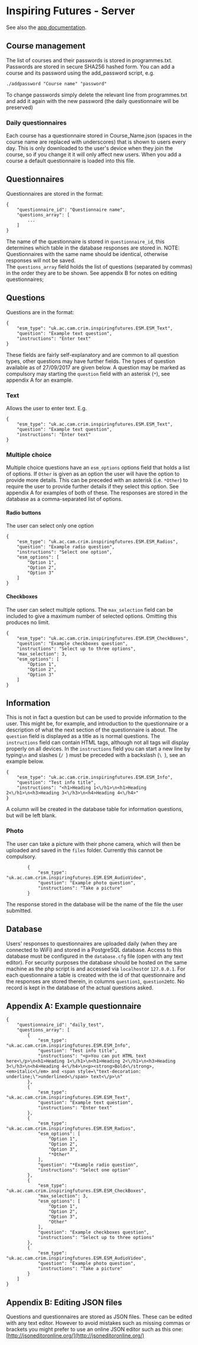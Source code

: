 # Inspiring Futures - Server
See also the [app documentation](https://github.com/GydeonMylls/InspiringFutures-client).

## Course management
The list of courses and their passwords is stored in programmes.txt. Passwords are stored in secure SHA256 hashed form. You can add a course and its password using the add_password script, e.g.

    ./addpassword "Course name" "password"
To change passwords simply delete the relevant line from programmes.txt and add it again with the new password (the daily questionnaire will be preserved)

### Daily questionnaires
Each course has a questionnaire stored in Course_Name.json (spaces in the course name are replaced with underscores) that is shown to users every day. This is only downloaded to the user's device when they join the course, so if you change it it will only affect new users. When you add a course a default questionnaire is loaded into this file.

## Questionnaires
Questionnaires are stored in the format:

    {
        "questionnaire_id": "Questionnaire name",
        "questions_array": [
            ...
        ]
    }
The name of the questionnaire is stored in `questionnaire_id`, this determines which table in the database responses are stored in. NOTE: Questionnaires with the same name should be identical, otherwise responses will not be saved.  
The `questions_array` field holds the list of questions (separated by commas) in the order they are to be shown.
See appendix B for notes on editing questionnaires;

## Questions
Questions are in the format:

    {
        "esm_type": "uk.ac.cam.crim.inspiringfutures.ESM.ESM_Text",
        "question": "Example text question",
        "instructions": "Enter text"
    }
These fields are fairly self-explanatory and are common to all question types, other questions may have further fields. The types of question available as of 27/09/2017 are given below. A question may be marked as compulsory may starting the `question` field with an asterisk (`*`), see appendix A for an example.

### Text
Allows the user to enter text. E.g. 

    {
        "esm_type": "uk.ac.cam.crim.inspiringfutures.ESM.ESM_Text",
        "question": "Example text question",
        "instructions": "Enter text"
    }
  
### Multiple choice
Multiple choice questions have an `esm_options` options field that holds a list of options. If `Other` is given as an option the user will have the option to provide more details. This can be preceded with an asterisk (i.e. `*Other`) to require the user to provide further details if they select this option. See appendix A for examples of both of these.
The responses are stored in the database as a comma-separated list of options.

#### Radio buttons
The user can select only one option

    {
        "esm_type": "uk.ac.cam.crim.inspiringfutures.ESM.ESM_Radios",
        "question": "Example radio question",
        "instructions": "Select one option",
        "esm_options": [
            "Option 1",
            "Option 2",
            "Option 3"
        ]
    }

#### Checkboxes
The user can select multiple options. The `max_selection` field can be included to give a maximum number of selected options. Omitting this produces no limit.

    {
        "esm_type": "uk.ac.cam.crim.inspiringfutures.ESM.ESM_CheckBoxes",
        "question": "Example checkboxes question",
        "instructions": "Select up to three options",
        "max_selection": 3,
        "esm_options": [
            "Option 1",
            "Option 2",
            "Option 3"
        ]
    }
    
## Information
This is not in fact a question but can be used to provide information to the user. This might be, for example, and introduction to the questionnaire or a description of what the next section of the questionnaire is about.
The `question` field is displayed as a title as is normal questions. The `instructions` field can contain HTML tags, although not all tags will display properly on all devices. In the `instructions` field you can start a new line by typing`\n` and slashes (`/ `) must be preceded with a backslash (`\ `), see an example below.

    {
        "esm_type": "uk.ac.cam.crim.inspiringfutures.ESM.ESM_Info",
        "question": "Test info title",
        "instructions": "<h1>Heading 1<\/h1>\n<h1>Heading 2<\/h1>\n<h3>Heading 3<\/h3>\n<h4>Heading 4<\/h4>"
    }
A column will be created in the database table for information questions, but will be left blank.

### Photo
The user can take a picture with their phone camera, which will then be uploaded and saved in the `files` folder. Currently this cannot be compulsory.

            {
                "esm_type": "uk.ac.cam.crim.inspiringfutures.ESM.ESM_AudioVideo",
                "question": "Example photo question",
                "instructions": "Take a picture"
            }
The response stored in the database will be the name of the file the user submitted.

## Database
Users' responses to questionnaires are uploaded daily (when they are connected to WiFi) and stored in a PostgreSQL database. Access to this database must be configured in the `database.cfg` file (open with any text editor). For security purposes the database should be hosted on the same machine as the php script is and accessed via `localhost`or `127.0.0.1`.
For each questionnaire a table is created with the id of that questionnaire and the responses are stored therein, in columns `question1`, `question2`etc. No record is kept in the database of the actual questions asked.


## Appendix A: Example questionnaire

    {
        "questionnaire_id": "daily_test",
        "questions_array": [
            {
                "esm_type": "uk.ac.cam.crim.inspiringfutures.ESM.ESM_Info",
                "question": "Test info title",
                "instructions": "<p>You can put HTML text here<\/p>\n<h1>Heading 1<\/h1>\n<h1>Heading 2<\/h1>\n<h3>Heading 3<\/h3>\n<h4>Heading 4<\/h4>\n<p><strong>Bold<\/strong>, <em>italic<\/em> and <span style=\"text-decoration: underline;\">underlined<\/span> text<\/p>\n"
            },
            {
                "esm_type": "uk.ac.cam.crim.inspiringfutures.ESM.ESM_Text",
                "question": "Example text question",
                "instructions": "Enter text"
            },
            {
                "esm_type": "uk.ac.cam.crim.inspiringfutures.ESM.ESM_Radios",
                "esm_options": [
                    "Option 1",
                    "Option 2",
                    "Option 3",
                    "*Other"
                ],
                "question": "*Example radio question",
                "instructions": "Select one option"
            },
            {
                "esm_type": "uk.ac.cam.crim.inspiringfutures.ESM.ESM_CheckBoxes",
                "max_selection": 3,
                "esm_options": [
                    "Option 1",
                    "Option 2",
                    "Option 3",
                    "Other"
                ],
                "question": "Example checkboxes question",
                "instructions": "Select up to three options"
            },
            {
                "esm_type": "uk.ac.cam.crim.inspiringfutures.ESM.ESM_AudioVideo",
                "question": "Example photo question",
                "instructions": "Take a picture"
            }
        ]
    }

## Appendix B: Editing JSON files
Questions and questionnaires are stored as JSON files. These can be edited with any text editor. However to avoid mistakes such as missing commas or brackets you might prefer to use an online JSON editor such as this one: [http://jsoneditoronline.org/](http://jsoneditoronline.org/)

